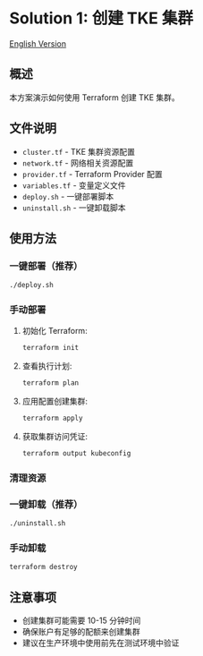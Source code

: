 # Solution 1: 创建 TKE 集群

[English Version](./README_en.md)

## 概述

本方案演示如何使用 Terraform 创建 TKE 集群。

## 文件说明

- `cluster.tf` - TKE 集群资源配置
- `network.tf` - 网络相关资源配置
- `provider.tf` - Terraform Provider 配置
- `variables.tf` - 变量定义文件
- `deploy.sh` - 一键部署脚本
- `uninstall.sh` - 一键卸载脚本

## 使用方法

### 一键部署（推荐）
```bash
./deploy.sh
```

### 手动部署
1. 初始化 Terraform:
   ```bash
   terraform init
   ```

2. 查看执行计划:
   ```bash
   terraform plan
   ```

3. 应用配置创建集群:
   ```bash
   terraform apply
   ```

4. 获取集群访问凭证:
   ```bash
   terraform output kubeconfig
   ```

### 清理资源

### 一键卸载（推荐）
```bash
./uninstall.sh
```

### 手动卸载
```bash
terraform destroy
```

## 注意事项

- 创建集群可能需要 10-15 分钟时间
- 确保账户有足够的配额来创建集群
- 建议在生产环境中使用前先在测试环境中验证
